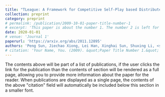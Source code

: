 ```yaml
---
title: "TLeague: A Framework for Competitive Self-Play based Distributed Multi-Agent Reinforcement Learning"
collection: preprint
category: preprint
# permalink: /publication/2009-10-01-paper-title-number-1
# excerpt: 'This paper is about the number 1. The number 2 is left for future work.'
date: 2020-01-01
# venue: 'Journal 1'
paperurl: 'https://arxiv.org/abs/2011.12895'
authors: 'Peng Sun, Jiechao Xiong, Lei Han, Xinghai Sun, Shuxing Li, <strong>Jiawei Xu</strong>, Meng Fang, Zhengyou Zhang.'
# citation: 'Your Name, You. (2009). &quot;Paper Title Number 1.&quot; <i>Journal 1</i>. 1(1).'
---
```

The contents above will be part of a list of publications, if the user clicks the link for the publication than the contents of section will be rendered as a full page, allowing you to provide more information about the paper for the reader. When publications are displayed as a single page, the contents of the above "citation" field will automatically be included below this section in a smaller font.
